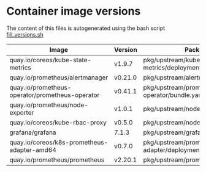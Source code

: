 # Container image versions

The content of this files is autogenerated using the bash script [fill_versions.sh](../tools/fill_versions.sh)

| Image | Version | Package Manifest |
| ----- | ------- | ---------------- |
| quay.io/coreos/kube-state-metrics | v1.9.7 | pkg/upstream/kube-state-metrics/deployment.yaml |
| quay.io/prometheus/alertmanager | v0.21.0 | pkg/upstream/alertmanager/alertmanager.yaml |
| quay.io/prometheus-operator/prometheus-operator | v0.41.1 | pkg/upstream/prometheus-operator/bundle.yaml |
| quay.io/prometheus/node-exporter | v1.0.1 | pkg/upstream/node_exporter/daemonset.yaml |
| quay.io/coreos/kube-rbac-proxy | v0.5.0 | pkg/upstream/node_exporter/daemonset.yaml |
| grafana/grafana | 7.1.3 | pkg/upstream/grafana/deployment.yaml |
| quay.io/coreos/k8s-prometheus-adapter-amd64 | v0.7.0 | pkg/upstream/prometheus-adapter/deployment.yaml |
| quay.io/prometheus/prometheus | v2.20.1 | pkg/upstream/prometheus/prometheus.yaml |
